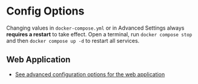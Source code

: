 # Config Options

 Changing values in `docker-compose.yml` or in Advanced Settings always **requires a restart** to take effect. Open a terminal, run `docker compose stop` and then
  `docker compose up -d` to restart all services.


## Web Application

- [See advanced configuration options for the web application](../advanced-options/starsky/starsky/readme.md)
